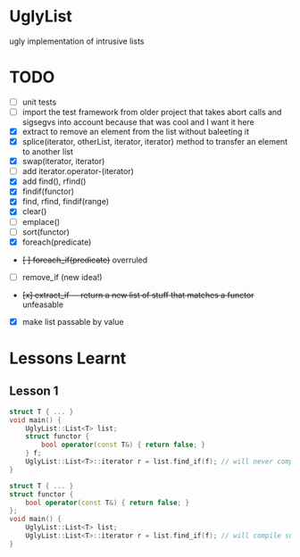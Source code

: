 UglyList
========

ugly implementation of intrusive lists

TODO
====

* [ ] unit tests
* [ ] import the test framework from older project that takes abort calls and sigsegvs into account because that was cool and I want it here
* [x] extract to remove an element from the list without baleeting it
* [x] splice(iterator, otherList, iterator, iterator) method to transfer an element to another list
* [x] swap(iterator, iterator)
* [ ] add iterator.operator-(iterator)
* [x] add find(), rfind()
* [x] findif(functor)
* [x] find, rfind, findif(range)
* [x] clear()
* [ ] emplace()
* [ ] sort(functor)
* [x] foreach(predicate)
* ~~[ ] foreach_if(predicate)~~ overruled
* [ ] remove_if (new idea!)
* ~~[x] extract_if -- return a new list of stuff that matches a functor~~ unfeasable
* [x] make list passable by value

Lessons Learnt
==============

Lesson 1
--------

```C++
struct T { ... }
void main() {
    UglyList::List<T> list;
    struct functor {
        bool operator(const T&) { return false; }
    } f;
    UglyList::List<T>::iterator r = list.find_if(f); // will never compile. ever.
}
```

```C++
struct T { ... }
struct functor {
    bool operator(const T&) { return false; }
};
void main() {
    UglyList::List<T> list;
    UglyList::List<T>::iterator r = list.find_if(f); // will compile successfully and it will work.
}
```
